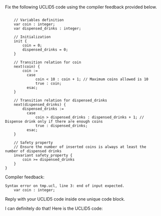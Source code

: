 
Fix the following UCLID5 code using the compiler feedback provided below.

```

    // Variables definition
    var coin : integer;
    var dispensed_drinks : integer;

    // Initialization
    init {
        coin = 0;
        dispensed_drinks = 0;
    }

    // Transition relation for coin
    next(coin) {
        coin := 
          case
              coin < 10 : coin + 1; // Maximum coins allowed is 10
              true : coin;
          esac;
    }

    // Transition relation for dispensed_drinks
    next(dispensed_drinks) {
        dispensed_drinks := 
          case
              coin > dispensed_drinks : dispensed_drinks + 1; // Dispense drink only if there are enough coins
              true : dispensed_drinks;
          esac;
    }

    // Safety property
    // Ensure the number of inserted coins is always at least the number of dispensed drinks
    invariant safety_property {
        coin >= dispensed_drinks
    }
}
```

Compiler feedback:

```
Syntax error on tmp.ucl, line 3: end of input expected.
    var coin : integer;

```
Reply with your UCLID5 code inside one unique code block.

I can definitely do that! Here is the UCLID5 code:
```

